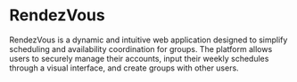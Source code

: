 # RendezVous
RendezVous is a dynamic and intuitive web application designed to simplify scheduling and availability coordination for groups. The platform allows users to securely manage their accounts, input their weekly schedules through a visual interface, and create groups with other users.
